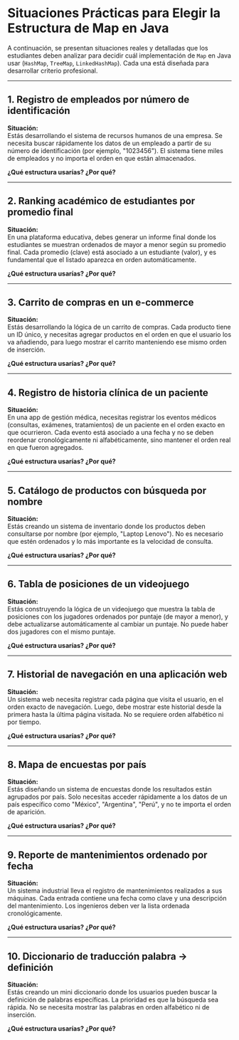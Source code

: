 # Situaciones Prácticas para Elegir la Estructura de Map en Java

A continuación, se presentan situaciones reales y detalladas que los estudiantes deben analizar para decidir cuál implementación de `Map` en Java usar (`HashMap`, `TreeMap`, `LinkedHashMap`). Cada una está diseñada para desarrollar criterio profesional.

---

## 1. Registro de empleados por número de identificación

**Situación:**  
Estás desarrollando el sistema de recursos humanos de una empresa. Se necesita buscar rápidamente los datos de un empleado a partir de su número de identificación (por ejemplo, "1023456"). El sistema tiene miles de empleados y no importa el orden en que están almacenados.

**¿Qué estructura usarías? ¿Por qué?**

---

## 2. Ranking académico de estudiantes por promedio final

**Situación:**  
En una plataforma educativa, debes generar un informe final donde los estudiantes se muestran ordenados de mayor a menor según su promedio final. Cada promedio (clave) está asociado a un estudiante (valor), y es fundamental que el listado aparezca en orden automáticamente.

**¿Qué estructura usarías? ¿Por qué?**

---

## 3. Carrito de compras en un e-commerce

**Situación:**  
Estás desarrollando la lógica de un carrito de compras. Cada producto tiene un ID único, y necesitas agregar productos en el orden en que el usuario los va añadiendo, para luego mostrar el carrito manteniendo ese mismo orden de inserción.

**¿Qué estructura usarías? ¿Por qué?**

---

## 4. Registro de historia clínica de un paciente

**Situación:**  
En una app de gestión médica, necesitas registrar los eventos médicos (consultas, exámenes, tratamientos) de un paciente en el orden exacto en que ocurrieron. Cada evento está asociado a una fecha y no se deben reordenar cronológicamente ni alfabéticamente, sino mantener el orden real en que fueron agregados.

**¿Qué estructura usarías? ¿Por qué?**

---

## 5. Catálogo de productos con búsqueda por nombre

**Situación:**  
Estás creando un sistema de inventario donde los productos deben consultarse por nombre (por ejemplo, "Laptop Lenovo"). No es necesario que estén ordenados y lo más importante es la velocidad de consulta.

**¿Qué estructura usarías? ¿Por qué?**

---

## 6. Tabla de posiciones de un videojuego

**Situación:**  
Estás construyendo la lógica de un videojuego que muestra la tabla de posiciones con los jugadores ordenados por puntaje (de mayor a menor), y debe actualizarse automáticamente al cambiar un puntaje. No puede haber dos jugadores con el mismo puntaje.

**¿Qué estructura usarías? ¿Por qué?**

---

## 7. Historial de navegación en una aplicación web

**Situación:**  
Un sistema web necesita registrar cada página que visita el usuario, en el orden exacto de navegación. Luego, debe mostrar este historial desde la primera hasta la última página visitada. No se requiere orden alfabético ni por tiempo.

**¿Qué estructura usarías? ¿Por qué?**

---

## 8. Mapa de encuestas por país

**Situación:**  
Estás diseñando un sistema de encuestas donde los resultados están agrupados por país. Solo necesitas acceder rápidamente a los datos de un país específico como "México", "Argentina", "Perú", y no te importa el orden de aparición.

**¿Qué estructura usarías? ¿Por qué?**

---

## 9. Reporte de mantenimientos ordenado por fecha

**Situación:**  
Un sistema industrial lleva el registro de mantenimientos realizados a sus máquinas. Cada entrada contiene una fecha como clave y una descripción del mantenimiento. Los ingenieros deben ver la lista ordenada cronológicamente.

**¿Qué estructura usarías? ¿Por qué?**

---

## 10. Diccionario de traducción palabra → definición

**Situación:**  
Estás creando un mini diccionario donde los usuarios pueden buscar la definición de palabras específicas. La prioridad es que la búsqueda sea rápida. No se necesita mostrar las palabras en orden alfabético ni de inserción.

**¿Qué estructura usarías? ¿Por qué?**
